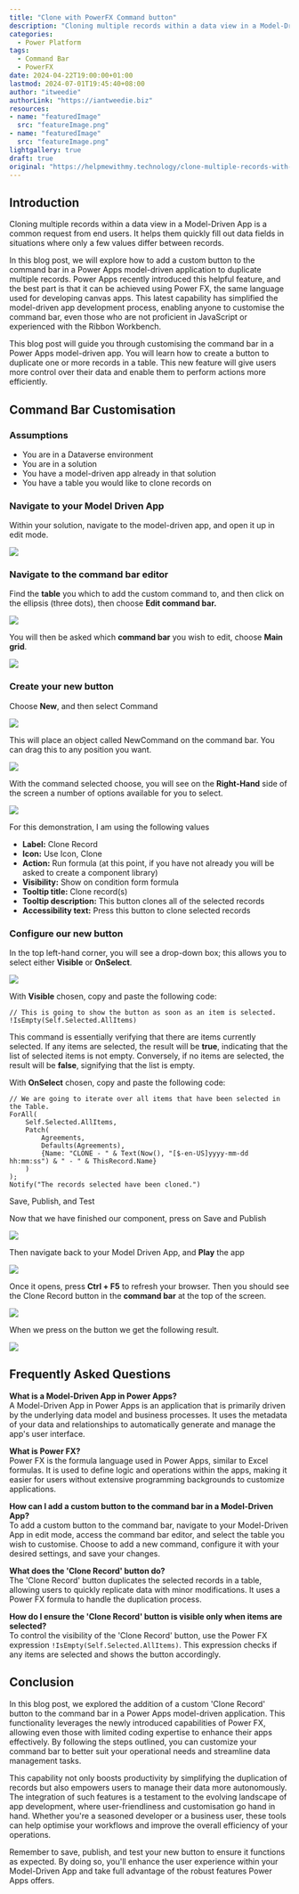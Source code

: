 ```yaml
---
title: "Clone with PowerFX Command button"
description: "Cloning multiple records within a data view in a Model-Driven App is a common request from end users. It helps them quickly fill out data fields in situations where only a few values differ between records."
categories:
  - Power Platform
tags:
  - Command Bar
  - PowerFX
date: 2024-04-22T19:00:00+01:00
lastmod: 2024-07-01T19:45:40+08:00
author: "itweedie"
authorLink: "https://iantweedie.biz"
resources:
- name: "featuredImage"
  src: "featureImage.png"
- name: "featuredImage"
  src: "featureImage.png"
lightgallery: true
draft: true
original: "https://helpmewithmy.technology/clone-multiple-records-with-custom-powerfx-button-in-model-driven-app/"
---
```

## Introduction

Cloning multiple records within a data view in a Model-Driven App is a common request from end users. It helps them quickly fill out data fields in situations where only a few values differ between records.

In this blog post, we will explore how to add a custom button to the command bar in a Power Apps model-driven application to duplicate multiple records. Power Apps recently introduced this helpful feature, and the best part is that it can be achieved using Power FX, the same language used for developing canvas apps. This latest capability has simplified the model-driven app development process, enabling anyone to customise the command bar, even those who are not proficient in JavaScript or experienced with the Ribbon Workbench.

This blog post will guide you through customising the command bar in a Power Apps model-driven app. You will learn how to create a button to duplicate one or more records in a table. This new feature will give users more control over their data and enable them to perform actions more efficiently.

## Command Bar Customisation

### Assumptions

- You are in a Dataverse environment
- You are in a solution
- You have a model-driven app already in that solution
- You have a table you would like to clone records on

### Navigate to your Model Driven App

Within your solution, navigate to the model-driven app, and open it up in edit mode.

![](https://helpmewithmy.technology/wp-content/uploads/2024/04/image-3.png)

### Navigate to the command bar editor

Find the **table** you which to add the custom command to, and then click on the ellipsis (three dots), then choose **Edit command bar.**

![](https://helpmewithmy.technology/wp-content/uploads/2024/04/image-4.png)

You will then be asked which **command bar** you wish to edit, choose **Main grid**.

![](https://helpmewithmy.technology/wp-content/uploads/2024/04/image-5.png)

### Create your new button

Choose **New**, and then select Command

![](https://helpmewithmy.technology/wp-content/uploads/2024/04/image-6.png)

This will place an object called NewCommand on the command bar. You can drag this to any position you want.

![](https://helpmewithmy.technology/wp-content/uploads/2024/04/image-7.png)

With the command selected choose, you will see on the **Right-Hand** side of the screen a number of options available for you to select.

![](https://helpmewithmy.technology/wp-content/uploads/2024/04/image-8.png)

For this demonstration, I am using the following values

- **Label:** Clone Record
- **Icon:** Use Icon, Clone
- **Action:** Run formula (at this point, if you have not already you will be asked to create a component library)
- **Visibility:** Show on condition form formula
- **Tooltip title:** Clone record(s)
- **Tooltip description:** This button clones all of the selected records
- **Accessibility text:** Press this button to clone selected records

### Configure our new button

In the top left-hand corner, you will see a drop-down box; this allows you to select either **Visible** or **OnSelect**.

![](https://helpmewithmy.technology/wp-content/uploads/2024/04/image-9.png)

With **Visible** chosen, copy and paste the following code:
```
// This is going to show the button as soon as an item is selected.
!IsEmpty(Self.Selected.AllItems)
```

This command is essentially verifying that there are items currently selected. If any items are selected, the result will be **true**, indicating that the list of selected items is not empty. Conversely, if no items are selected, the result will be **false**, signifying that the list is empty.

With **OnSelect** chosen, copy and paste the following code:

```
// We are going to iterate over all items that have been selected in the Table.
ForAll(
    Self.Selected.AllItems,
    Patch(
        Agreements,
        Defaults(Agreements),
        {Name: "CLONE - " & Text(Now(), "[$-en-US]yyyy-mm-dd hh:mm:ss") & " - " & ThisRecord.Name}
    )
);
Notify("The records selected have been cloned.")
```

Save, Publish, and Test

Now that we have finished our component, press on Save and Publish

![](https://helpmewithmy.technology/wp-content/uploads/2024/04/image-10.png)

Then navigate back to your Model Driven App, and **Play** the app

![](https://helpmewithmy.technology/wp-content/uploads/2024/04/image-11.png)

Once it opens, press **Ctrl + F5** to refresh your browser. Then you should see the Clone Record button in the **command bar** at the top of the screen.

![](https://helpmewithmy.technology/wp-content/uploads/2024/04/image-12.png)

When we press on the button we get the following result.

![](https://helpmewithmy.technology/wp-content/uploads/2024/04/image-13.png)

## Frequently Asked Questions

**What is a Model-Driven App in Power Apps?**  
A Model-Driven App in Power Apps is an application that is primarily driven by the underlying data model and business processes. It uses the metadata of your data and relationships to automatically generate and manage the app's user interface.

**What is Power FX?**  
Power FX is the formula language used in Power Apps, similar to Excel formulas. It is used to define logic and operations within the apps, making it easier for users without extensive programming backgrounds to customize applications.

**How can I add a custom button to the command bar in a Model-Driven App?**  
To add a custom button to the command bar, navigate to your Model-Driven App in edit mode, access the command bar editor, and select the table you wish to customise. Choose to add a new command, configure it with your desired settings, and save your changes.

**What does the 'Clone Record' button do?**  
The 'Clone Record' button duplicates the selected records in a table, allowing users to quickly replicate data with minor modifications. It uses a Power FX formula to handle the duplication process.

**How do I ensure the 'Clone Record' button is visible only when items are selected?**  
To control the visibility of the 'Clone Record' button, use the Power FX expression `!IsEmpty(Self.Selected.AllItems)`. This expression checks if any items are selected and shows the button accordingly.

## Conclusion

In this blog post, we explored the addition of a custom 'Clone Record' button to the command bar in a Power Apps model-driven application. This functionality leverages the newly introduced capabilities of Power FX, allowing even those with limited coding expertise to enhance their apps effectively. By following the steps outlined, you can customize your command bar to better suit your operational needs and streamline data management tasks.

This capability not only boosts productivity by simplifying the duplication of records but also empowers users to manage their data more autonomously. The integration of such features is a testament to the evolving landscape of app development, where user-friendliness and customisation go hand in hand. Whether you're a seasoned developer or a business user, these tools can help optimise your workflows and improve the overall efficiency of your operations.

Remember to save, publish, and test your new button to ensure it functions as expected. By doing so, you'll enhance the user experience within your Model-Driven App and take full advantage of the robust features Power Apps offers.
